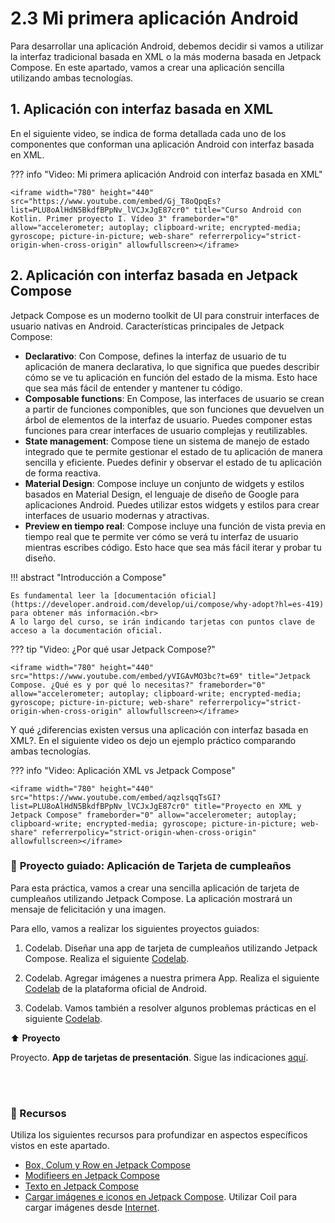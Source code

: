 # **2.3 Mi primera aplicación Android**

Para desarrollar una aplicación Android, debemos decidir si vamos a utilizar la interfaz tradicional basada en XML o la más moderna basada en Jetpack Compose. En este apartado, vamos a crear una aplicación sencilla utilizando ambas tecnologías.

## 1. **Aplicación con interfaz basada en XML**

En el siguiente video, se indica de forma detallada cada uno de los componentes que conforman una aplicación Android con interfaz basada en XML.

??? info "Video: Mi primera aplicación Android con interfaz basada en XML"

    <iframe width="780" height="440"  src="https://www.youtube.com/embed/Gj_T8oQpqEs?list=PLU8oAlHdN5BkdfBPpNv_lVCJxJgE87cr0" title="Curso Android con Kotlin. Primer proyecto I. Vídeo 3" frameborder="0" allow="accelerometer; autoplay; clipboard-write; encrypted-media; gyroscope; picture-in-picture; web-share" referrerpolicy="strict-origin-when-cross-origin" allowfullscreen></iframe>



## 2. **Aplicación con interfaz basada en Jetpack Compose**

Jetpack Compose es un moderno toolkit de UI para construir interfaces de usuario nativas en Android. Características principales de Jetpack Compose:

- **Declarativo**: Con Compose, defines la interfaz de usuario de tu aplicación de manera declarativa, lo que significa que puedes describir cómo se ve tu aplicación en función del estado de la misma. Esto hace que sea más fácil de entender y mantener tu código.  
- **Composable functions**: En Compose, las interfaces de usuario se crean a partir de funciones componibles, que son funciones que devuelven un árbol de elementos de la interfaz de usuario. Puedes componer estas funciones para crear interfaces de usuario complejas y reutilizables.  
- **State management**: Compose tiene un sistema de manejo de estado integrado que te permite gestionar el estado de tu aplicación de manera sencilla y eficiente. Puedes definir y observar el estado de tu aplicación de forma reactiva.  
- **Material Design**: Compose incluye un conjunto de widgets y estilos basados en Material Design, el lenguaje de diseño de Google para aplicaciones Android. Puedes utilizar estos widgets y estilos para crear interfaces de usuario modernas y atractivas.  
- **Preview en tiempo real**: Compose incluye una función de vista previa en tiempo real que te permite ver cómo se verá tu interfaz de usuario mientras escribes código. Esto hace que sea más fácil iterar y probar tu diseño.  

!!! abstract "Introducción a Compose"

    Es fundamental leer la [documentación oficial](https://developer.android.com/develop/ui/compose/why-adopt?hl=es-419) para obtener más información.<br>
    A lo largo del curso, se irán indicando tarjetas con puntos clave de acceso a la documentación oficial.


??? tip "Video: ¿Por qué usar Jetpack Compose?"

    <iframe width="780" height="440" src="https://www.youtube.com/embed/yVIGAvMO3bc?t=69" title="Jetpack Compose. ¿Qué es y por qué lo necesitas?" frameborder="0" allow="accelerometer; autoplay; clipboard-write; encrypted-media; gyroscope; picture-in-picture; web-share" referrerpolicy="strict-origin-when-cross-origin" allowfullscreen></iframe>


Y qué ¿diferencias existen versus una aplicación con interfaz basada en XML?. En el siguiente video os dejo un ejemplo práctico comparando ambas tecnologías.

??? info "Video: Aplicación XML vs Jetpack Compose"

    <iframe width="780" height="440" src="https://www.youtube.com/embed/aqzlsqqTsGI?list=PLU8oAlHdN5BkdfBPpNv_lVCJxJgE87cr0" title="Proyecto en XML y Jetpack Compose" frameborder="0" allow="accelerometer; autoplay; clipboard-write; encrypted-media; gyroscope; picture-in-picture; web-share" referrerpolicy="strict-origin-when-cross-origin" allowfullscreen></iframe>





### 🚀 **Proyecto guiado: Aplicación de Tarjeta de cumpleaños**

Para esta práctica, vamos a crear una sencilla aplicación de tarjeta de cumpleaños utilizando Jetpack Compose. La aplicación mostrará un mensaje de felicitación y una imagen.

Para ello, vamos a realizar los siguientes proyectos guiados:

1. Codelab. Diseñar una app de tarjeta de cumpleaños utilizando Jetpack Compose. Realiza el siguiente [Codelab](https://developer.android.com/codelabs/basic-android-kotlin-compose-text-composables?hl=es-419).

2. Codelab. Agregar imágenes a nuestra primera App. Realiza el siguiente [Codelab](https://developer.android.com/codelabs/basic-android-kotlin-compose-add-images?hl=es-419) de la plataforma oficial de Android.

3. Codelab. Vamos también a resolver algunos problemas prácticas en el siguiente [Codelab](https://developer.android.com/codelabs/basic-android-kotlin-compose-composables-practice-problems?hl=es-419).

⬆️ **Proyecto**

Proyecto. **App de tarjetas de presentación**. Sigue las indicaciones [aquí](https://developer.android.com/codelabs/basic-android-kotlin-compose-business-card?hl=es-419).

<br/><br/>


### 📁 Recursos

Utiliza los siguientes recursos para profundizar en aspectos específicos vistos en este apartado.

- [Box, Colum y Row en Jetpack Compose](https://youtu.be/xyBkLS5OPtk?list=PLrn69hTK5FBwu7VmWBg76v23atiMqz_pY)
- [Modifieers en Jetpack Compose](https://youtu.be/xyBkLS5OPtk?list=PLrn69hTK5FBwu7VmWBg76v23atiMqz_pY)
- [Texto en Jetpack Compose](https://youtu.be/yu6rxgBEh1Y?list=PLrn69hTK5FBwu7VmWBg76v23atiMqz_pY)
- [Cargar imágenes e iconos en Jetpack Compose](https://youtu.be/t_yjhWQl4Ps?list=PLrn69hTK5FBwu7VmWBg76v23atiMqz_pY). Utilizar Coil para cargar imágenes desde [Internet](https://youtu.be/N7Q-XyTy_Ug?list=PLrn69hTK5FBwu7VmWBg76v23atiMqz_pY).
